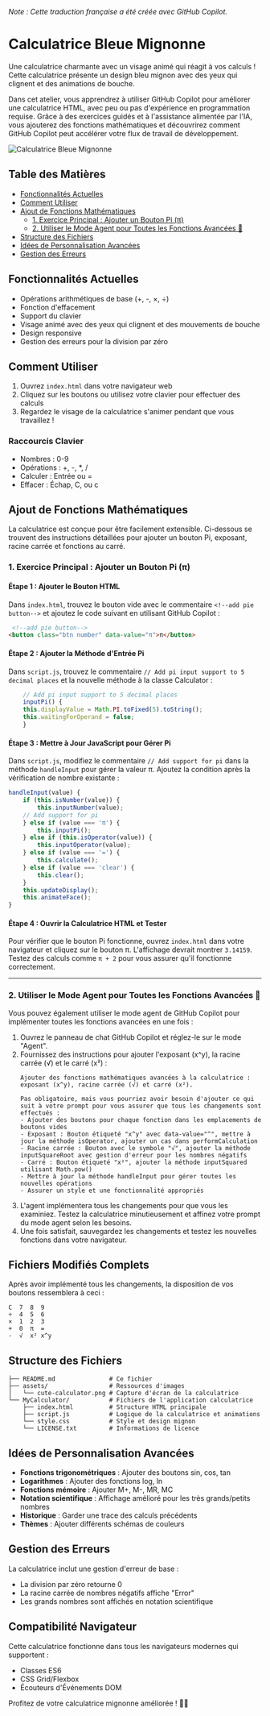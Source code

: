 *Note : Cette traduction française a été créée avec GitHub Copilot.*

# Calculatrice Bleue Mignonne

Une calculatrice charmante avec un visage animé qui réagit à vos calculs ! Cette calculatrice présente un design bleu mignon avec des yeux qui clignent et des animations de bouche.

Dans cet atelier, vous apprendrez à utiliser GitHub Copilot pour améliorer une calculatrice HTML, avec peu ou pas d'expérience en programmation requise. Grâce à des exercices guidés et à l'assistance alimentée par l'IA, vous ajouterez des fonctions mathématiques et découvrirez comment GitHub Copilot peut accélérer votre flux de travail de développement.

![Calculatrice Bleue Mignonne](./assets/cute-calculator.png)


## Table des Matières
- [Fonctionnalités Actuelles](#fonctionnalités-actuelles)
- [Comment Utiliser](#comment-utiliser)
- [Ajout de Fonctions Mathématiques](#ajout-de-fonctions-mathématiques)
    - [1. Exercice Principal : Ajouter un Bouton Pi (π)](#1-exercice-principal--ajouter-un-bouton-pi-π)
    - [2. Utiliser le Mode Agent pour Toutes les Fonctions Avancées 🤖](#2-utiliser-le-mode-agent-pour-toutes-les-fonctions-avancées-🤖)
- [Structure des Fichiers](#structure-des-fichiers)
- [Idées de Personnalisation Avancées](#idées-de-personnalisation-avancées)
- [Gestion des Erreurs](#gestion-des-erreurs)


## Fonctionnalités Actuelles

- Opérations arithmétiques de base (+, -, ×, ÷)
- Fonction d'effacement
- Support du clavier
- Visage animé avec des yeux qui clignent et des mouvements de bouche
- Design responsive
- Gestion des erreurs pour la division par zéro

## Comment Utiliser

1. Ouvrez `index.html` dans votre navigateur web
2. Cliquez sur les boutons ou utilisez votre clavier pour effectuer des calculs
3. Regardez le visage de la calculatrice s'animer pendant que vous travaillez !

### Raccourcis Clavier
- Nombres : 0-9
- Opérations : +, -, *, /
- Calculer : Entrée ou =
- Effacer : Échap, C, ou c

## Ajout de Fonctions Mathématiques

La calculatrice est conçue pour être facilement extensible. Ci-dessous se trouvent des instructions détaillées pour ajouter un bouton Pi, exposant, racine carrée et fonctions au carré.

### 1. Exercice Principal : Ajouter un Bouton Pi (π)

#### Étape 1 : Ajouter le Bouton HTML
Dans `index.html`, trouvez le bouton vide avec le commentaire `<!--add pie button-->` et ajoutez le code suivant en utilisant GitHub Copilot :

```html
 <!--add pie button-->
<button class="btn number" data-value="π">π</button>
```

#### Étape 2 : Ajouter la Méthode d'Entrée Pi
Dans `script.js`, trouvez le commentaire `// Add pi input support to 5 decimal places` et la nouvelle méthode à la classe Calculator :

```javascript
    // Add pi input support to 5 decimal places
    inputPi() {
    this.displayValue = Math.PI.toFixed(5).toString();
    this.waitingForOperand = false;
    }
```

#### Étape 3 : Mettre à Jour JavaScript pour Gérer Pi
Dans `script.js`, modifiez le commentaire `// Add support for pi` dans la méthode `handleInput` pour gérer la valeur π. Ajoutez la condition après la vérification de nombre existante :

```javascript
handleInput(value) {
    if (this.isNumber(value)) {
        this.inputNumber(value);
    // Add support for pi
    } else if (value === 'π') {
        this.inputPi();
    } else if (this.isOperator(value)) {
        this.inputOperator(value);
    } else if (value === '=') {
        this.calculate();
    } else if (value === 'clear') {
        this.clear();
    }
    this.updateDisplay();
    this.animateFace();
}
```

#### Étape 4 : Ouvrir la Calculatrice HTML et Tester
Pour vérifier que le bouton Pi fonctionne, ouvrez `index.html` dans votre navigateur et cliquez sur le bouton π. L'affichage devrait montrer `3.14159`. Testez des calculs comme `π + 2` pour vous assurer qu'il fonctionne correctement.

---
### 2. Utiliser le Mode Agent pour Toutes les Fonctions Avancées 🤖
Vous pouvez également utiliser le mode agent de GitHub Copilot pour implémenter toutes les fonctions avancées en une fois :

1. Ouvrez le panneau de chat GitHub Copilot et réglez-le sur le mode "Agent".
2. Fournissez des instructions pour ajouter l'exposant (x^y), la racine carrée (√) et le carré (x²) :
   ```
   Ajouter des fonctions mathématiques avancées à la calculatrice : exposant (x^y), racine carrée (√) et carré (x²).
   
   Pas obligatoire, mais vous pourriez avoir besoin d'ajouter ce qui suit à votre prompt pour vous assurer que tous les changements sont effectués :
   - Ajouter des boutons pour chaque fonction dans les emplacements de boutons vides
   - Exposant : Bouton étiqueté "x^y" avec data-value="^", mettre à jour la méthode isOperator, ajouter un cas dans performCalculation
   - Racine carrée : Bouton avec le symbole "√", ajouter la méthode inputSquareRoot avec gestion d'erreur pour les nombres négatifs
   - Carré : Bouton étiqueté "x²", ajouter la méthode inputSquared utilisant Math.pow()
   - Mettre à jour la méthode handleInput pour gérer toutes les nouvelles opérations
   - Assurer un style et une fonctionnalité appropriés
   ```
3. L'agent implémentera tous les changements pour que vous les examiniez. Testez la calculatrice minutieusement et affinez votre prompt du mode agent selon les besoins.
4. Une fois satisfait, sauvegardez les changements et testez les nouvelles fonctions dans votre navigateur.

## Fichiers Modifiés Complets

Après avoir implémenté tous les changements, la disposition de vos boutons ressemblera à ceci :

```
C  7  8  9
÷  4  5  6
×  1  2  3
+  0  π  =
-  √  x² x^y
```

## Structure des Fichiers

```
├── README.md               # Ce fichier
├── assets/                 # Ressources d'images
│   └── cute-calculator.png # Capture d'écran de la calculatrice
└── MyCalculator/           # Fichiers de l'application calculatrice
    ├── index.html          # Structure HTML principale
    ├── script.js           # Logique de la calculatrice et animations
    └── style.css           # Style et design mignon
    └── LICENSE.txt         # Informations de licence
```

## Idées de Personnalisation Avancées

- **Fonctions trigonométriques** : Ajouter des boutons sin, cos, tan
- **Logarithmes** : Ajouter des fonctions log, ln
- **Fonctions mémoire** : Ajouter M+, M-, MR, MC
- **Notation scientifique** : Affichage amélioré pour les très grands/petits nombres
- **Historique** : Garder une trace des calculs précédents
- **Thèmes** : Ajouter différents schémas de couleurs

## Gestion des Erreurs

La calculatrice inclut une gestion d'erreur de base :
- La division par zéro retourne 0
- La racine carrée de nombres négatifs affiche "Error"
- Les grands nombres sont affichés en notation scientifique

## Compatibilité Navigateur

Cette calculatrice fonctionne dans tous les navigateurs modernes qui supportent :
- Classes ES6
- CSS Grid/Flexbox
- Écouteurs d'Événements DOM

Profitez de votre calculatrice mignonne améliorée ! 🧮✨